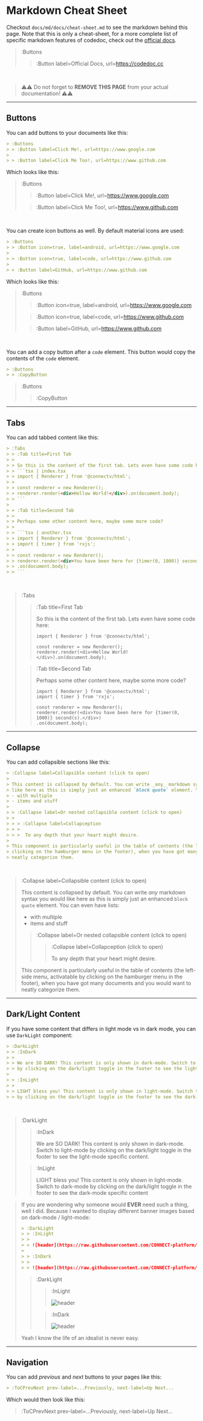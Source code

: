 # Markdown Cheat Sheet

Checkout `docs/md/docs/cheat-sheet.md` to see the markdown behind this page. Note that this is only
a cheat-sheet, for a more complete list of specific markdown features of codedoc, check out the [official docs](https://codedoc.cc).

> :Buttons
> > :Button label=Official Docs, url=https://codedoc.cc

<br>

> ⚠️⚠️
> Do not forget to **REMOVE THIS PAGE** from your actual documentation!
> ⚠️⚠️

<hr>

## Buttons

You can add buttons to your documents like this:

```md | some-doc.md
> :Buttons
> > :Button label=Click Me!, url=https://www.google.com
>
> > :Button label=Click Me Too!, url=https://www.github.com
```

Which looks like this:

> :Buttons
> > :Button label=Click Me!, url=https://www.google.com
>
> > :Button label=Click Me Too!, url=https://www.github.com

<br>

You can create icon buttons as well. By default material icons are used:

```md | some-doc.md
> :Buttons
> > :Button icon=true, label=android, url=https://www.google.com
>
> > :Button icon=true, label=code, url=https://www.github.com
>
> > :Button label=GitHub, url=https://www.github.com
```

Which looks like this:

> :Buttons
> > :Button icon=true, label=android, url=https://www.google.com
>
> > :Button icon=true, label=code, url=https://www.github.com
>
> > :Button label=GitHub, url=https://www.github.com


<br>

You can add a copy button after a `code` element. This button would
copy the contents of the `code` element.

```md | some-doc.md
> :Buttons
> > :CopyButton
```
> :Buttons
> > :CopyButton

<hr>

## Tabs

You can add tabbed content like this:

```md | some-doc.md
> :Tabs
> > :Tab title=First Tab
> >
> > So this is the content of the first tab. Lets even have some code here:
> > ```tsx | index.tsx
> > import { Renderer } from '@connectv/html';
> >
> > const renderer = new Renderer();
> > renderer.render(<div>Hellow World!</div>).on(document.body);
> > ```
>
> > :Tab title=Second Tab
> >
> > Perhaps some other content here, maybe some more code?
> >
> > ```tsx | another.tsx
> > import { Renderer } from '@connectv/html';
> > import { timer } from 'rxjs';
> >
> > const renderer = new Renderer();
> > renderer.render(<div>You have been here for {timer(0, 1000)} second(s).</div>)
> > .on(document.body);
> > ```
```

<br>

> :Tabs
> > :Tab title=First Tab
> >
> > So this is the content of the first tab. Lets even have some code here:
> > ```tsx | index.tsx
> > import { Renderer } from '@connectv/html';
> >
> > const renderer = new Renderer();
> > renderer.render(<div>Hellow World!</div>).on(document.body);
> > ```
>
> > :Tab title=Second Tab
> >
> > Perhaps some other content here, maybe some more code?
> >
> > ```tsx | another.tsx
> > import { Renderer } from '@connectv/html';
> > import { timer } from 'rxjs';
> >
> > const renderer = new Renderer();
> > renderer.render(<div>You have been here for {timer(0, 1000)} second(s).</div>)
> > .on(document.body);
> > ```

<hr>

## Collapse

You can add collapsible sections like this:

```md | some-doc.md
> :Collapse label=Collapsible content (click to open)
>
> This content is collapsed by default. You can write _any_ markdown syntax you would
> like here as this is simply just an enhanced `block quote` element. You can even have lists:
> - with multiple
> - items and stuff
>
> > :Collapse label=Or nested collapsible content (click to open)
> >
> > > :Collapse label=Collapception
> > >
> > >  To any depth that your heart might desire.
>
> This component is particularly useful in the table of contents (the left-side menu, activatable by
> clicking on the hamburger menu in the footer), when you have got many documents and you would want to
> neatly categorize them.
```

<br>

> :Collapse label=Collapsible content (click to open)
>
> This content is collapsed by default. You can write _any_ markdown syntax you would
> like here as this is simply just an enhanced `block quote` element. You can even have lists:
> - with multiple
> - items and stuff
>
> > :Collapse label=Or nested collapsible content (click to open)
> >
> > > :Collapse label=Collapception (click to open)
> > >
> > >  To any depth that your heart might desire.
>
> This component is particularly useful in the table of contents (the left-side menu, activatable by
> clicking on the hamburger menu in the footer), when you have got many documents and you would want to
> neatly categorize them.

<hr>

## Dark/Light Content

If you have some content that differs in light mode vs in dark mode, you
can use `DarkLight` component:

```md | some-doc.md
> :DarkLight
> > :InDark
> >
> > We are SO DARK! This content is only shown in dark-mode. Switch to light-mode
> > by clicking on the dark/light toggle in the footer to see the light-mode specific content.
>
> > :InLight
> >
> > LIGHT bless you! This content is only shown in light-mode. Switch to dark-mode
> > by clicking on the dark/light toggle in the footer to see the dark-mode specific content
```

<br>

> :DarkLight
> > :InDark
> >
> > We are SO DARK! This content is only shown in dark-mode. Switch to light-mode
> > by clicking on the dark/light toggle in the footer to see the light-mode specific content.
>
> > :InLight
> >
> > LIGHT bless you! This content is only shown in light-mode. Switch to dark-mode
> > by clicking on the dark/light toggle in the footer to see the dark-mode specific content

> If you are wondering why someone would **EVER** need such a thing, well I did. Because I wanted
> to display different banner images based on dark-mode / light-mode:
>
> ```md
> > :DarkLight
> > > :InLight
> > >
> > > ![header](https://raw.githubusercontent.com/CONNECT-platform/codedoc/master/repo-banner.svg?sanitize=true)
> >
> > > :InDark
> > >
> > > ![header](https://raw.githubusercontent.com/CONNECT-platform/codedoc/master/repo-banner-dark.svg?sanitize=true)
> ```
>
> > :DarkLight
> > > :InLight
> > >
> > > ![header](https://raw.githubusercontent.com/CONNECT-platform/codedoc/master/repo-banner.svg?sanitize=true)
> >
> > > :InDark
> > >
> > > ![header](https://raw.githubusercontent.com/CONNECT-platform/codedoc/master/repo-banner-dark.svg?sanitize=true)
>
> Yeah I know the life of an idealist is never easy.

<hr>

## Navigation

You can add _previous_ and _next_ buttons to your pages like this:

```markdown
> :ToCPrevNext prev-label=...Previously, next-label=Up Next...
```

Which would then look like this:

> :ToCPrevNext prev-label=...Previously, next-label=Up Next...
